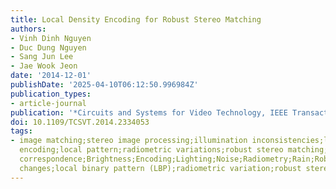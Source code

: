 ```yaml
---
title: Local Density Encoding for Robust Stereo Matching
authors:
- Vinh Dinh Nguyen
- Duc Dung Nguyen
- Sang Jun Lee
- Jae Wook Jeon
date: '2014-12-01'
publishDate: '2025-04-10T06:12:50.996984Z'
publication_types:
- article-journal
publication: '*Circuits and Systems for Video Technology, IEEE Transactions on*'
doi: 10.1109/TCSVT.2014.2334053
tags:
- image matching;stereo image processing;illumination inconsistencies;local density
  encoding;local pattern;radiometric variations;robust stereo matching;stereo 
  correspondence;Brightness;Encoding;Lighting;Noise;Radiometry;Rain;Robustness;Illumination
  changes;local binary pattern (LBP);radiometric variation;robust stereo method
---
```

